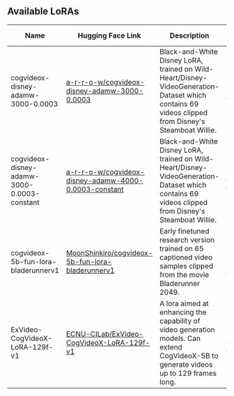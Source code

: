 ## Available LoRAs

| Name          | Hugging Face Link                                      | Description                 | Base Model           | Contributor       | Date Created            | Date Added              |
|---------------|--------------------------------------------------------|-----------------------------|----------------------|-------------------|-------------------------|-------------------------|
| cogvideox-disney-adamw-3000-0.0003  | [a-r-r-o-w/cogvideox-disney-adamw-3000-0.0003](https://huggingface.co/a-r-r-o-w/cogvideox-disney-adamw-3000-0.0003)   | Black-and-White Disney LoRA, trained on Wild-Heart/Disney-VideoGeneration-Dataset which contains 69 videos clipped from Disney's Steamboat Willie.  | [THUDM/CogVideoX-5b](https://huggingface.co/THUDM/CogVideoX-5b)  | a-r-r-o-w  | 2024-10-04  | 2024-10-13  |
| cogvideox-disney-adamw-3000-0.0003-constant  | [a-r-r-o-w/cogvideox-disney-adamw-4000-0.0003-constant](https://huggingface.co/a-r-r-o-w/cogvideox-disney-adamw-4000-0.0003-constant)   | Black-and-White Disney LoRA, trained on Wild-Heart/Disney-VideoGeneration-Dataset which contains 69 videos clipped from Disney's Steamboat Willie.  | [THUDM/CogVideoX-5b](https://huggingface.co/THUDM/CogVideoX-5b)  | a-r-r-o-w  | 2024-10-08  | 2024-10-13  |
| cogvideox-5b-fun-lora-bladerunnerv1  | [MoonShinkiro/cogvideox-5b-fun-lora-bladerunnerv1](https://huggingface.co/MoonShinkiro/cogvideox-5b-fun-lora-bladerunnerv1)   | Early finetuned research version trained on 65 captioned video samples clipped from the movie Bladerunner 2049.  | [alibaba-pai/CogVideoX-Fun-V1.1-5b-InP](https://huggingface.co/alibaba-pai/CogVideoX-Fun-V1.1-5b-InP)  | MoonShinkiro  | 2024-10-03  | 2024-10-13  |
| ExVideo-CogVideoX-LoRA-129f-v1  | [ECNU-CILab/ExVideo-CogVideoX-LoRA-129f-v1](https://huggingface.co/ECNU-CILab/ExVideo-CogVideoX-LoRA-129f-v1)   | A lora aimed at enhancing the capability of video generation models. Can extend CogVideoX-5B to generate videos up to 129 frames long.  | [THUDM/CogVideoX-5b](https://huggingface.co/THUDM/CogVideoX-5b)  | ECNU-CILab  | 2024-10-06  | 2024-10-13  |
